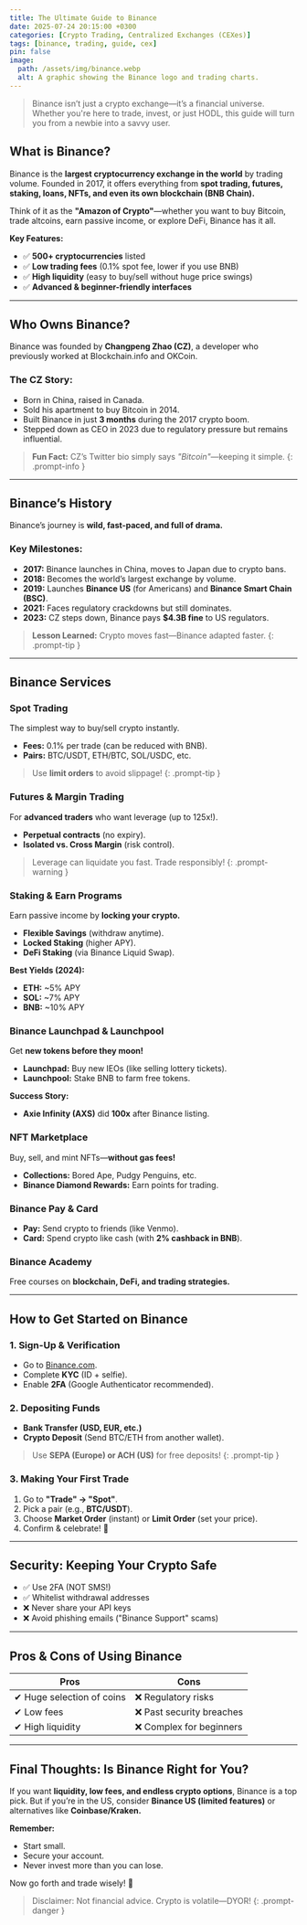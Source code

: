 ```yaml
---
title: The Ultimate Guide to Binance
date: 2025-07-24 20:15:00 +0300
categories: [Crypto Trading, Centralized Exchanges (CEXes)]
tags: [binance, trading, guide, cex]
pin: false
image:
  path: /assets/img/binance.webp
  alt: A graphic showing the Binance logo and trading charts.
---
```


> Binance isn’t just a crypto exchange—it’s a financial universe. Whether you're here to trade, invest, or just HODL, this guide will turn you from a newbie into a savvy user.

## What is Binance?

Binance is the **largest cryptocurrency exchange in the world** by trading volume. Founded in 2017, it offers everything from **spot trading, futures, staking, loans, NFTs, and even its own blockchain (BNB Chain).**

Think of it as the **"Amazon of Crypto"**—whether you want to buy Bitcoin, trade altcoins, earn passive income, or explore DeFi, Binance has it all.

**Key Features:**
- ✅ **500+ cryptocurrencies** listed
- ✅ **Low trading fees** (0.1% spot fee, lower if you use BNB)
- ✅ **High liquidity** (easy to buy/sell without huge price swings)
- ✅ **Advanced & beginner-friendly interfaces**

---

## Who Owns Binance?

Binance was founded by **Changpeng Zhao (CZ)**, a developer who previously worked at Blockchain.info and OKCoin.

### The CZ Story:
- Born in China, raised in Canada.
- Sold his apartment to buy Bitcoin in 2014.
- Built Binance in just **3 months** during the 2017 crypto boom.
- Stepped down as CEO in 2023 due to regulatory pressure but remains influential.

> **Fun Fact:** CZ’s Twitter bio simply says *"Bitcoin"*—keeping it simple.
{: .prompt-info }

---

## Binance’s History

Binance’s journey is **wild, fast-paced, and full of drama.**

### Key Milestones:
- **2017:** Binance launches in China, moves to Japan due to crypto bans.
- **2018:** Becomes the world’s largest exchange by volume.
- **2019:** Launches **Binance US** (for Americans) and **Binance Smart Chain (BSC)**.
- **2021:** Faces regulatory crackdowns but still dominates.
- **2023:** CZ steps down, Binance pays **$4.3B fine** to US regulators.

> **Lesson Learned:** Crypto moves fast—Binance adapted faster.
{: .prompt-tip }

---

## Binance Services

### Spot Trading
The simplest way to buy/sell crypto instantly.
- **Fees:** 0.1% per trade (can be reduced with BNB).
- **Pairs:** BTC/USDT, ETH/BTC, SOL/USDC, etc.

> Use **limit orders** to avoid slippage!
{: .prompt-tip }

### Futures & Margin Trading
For **advanced traders** who want leverage (up to 125x!).
- **Perpetual contracts** (no expiry).
- **Isolated vs. Cross Margin** (risk control).

> Leverage can liquidate you fast. Trade responsibly!
{: .prompt-warning }

### Staking & Earn Programs
Earn passive income by **locking your crypto.**
- **Flexible Savings** (withdraw anytime).
- **Locked Staking** (higher APY).
- **DeFi Staking** (via Binance Liquid Swap).

**Best Yields (2024):**
- **ETH:** ~5% APY
- **SOL:** ~7% APY
- **BNB:** ~10% APY

### Binance Launchpad & Launchpool
Get **new tokens before they moon!**
- **Launchpad:** Buy new IEOs (like selling lottery tickets).
- **Launchpool:** Stake BNB to farm free tokens.

**Success Story:**
- **Axie Infinity (AXS)** did **100x** after Binance listing.

### NFT Marketplace
Buy, sell, and mint NFTs—**without gas fees!**
- **Collections:** Bored Ape, Pudgy Penguins, etc.
- **Binance Diamond Rewards:** Earn points for trading.

### Binance Pay & Card
- **Pay:** Send crypto to friends (like Venmo).
- **Card:** Spend crypto like cash (with **2% cashback in BNB**).

### Binance Academy
Free courses on **blockchain, DeFi, and trading strategies.**

---

## How to Get Started on Binance

### 1. Sign-Up & Verification
- Go to [Binance.com](https://www.binance.com).
- Complete **KYC** (ID + selfie).
- Enable **2FA** (Google Authenticator recommended).

### 2. Depositing Funds
- **Bank Transfer (USD, EUR, etc.)**
- **Crypto Deposit** (Send BTC/ETH from another wallet).

> Use **SEPA (Europe) or ACH (US)** for free deposits!
{: .prompt-tip }

### 3. Making Your First Trade
1. Go to **"Trade" → "Spot"**.
2. Pick a pair (e.g., **BTC/USDT**).
3. Choose **Market Order** (instant) or **Limit Order** (set your price).
4. Confirm & celebrate! 🎉

---

## Security: Keeping Your Crypto Safe
- ✅ Use 2FA (NOT SMS!)
- ✅ Whitelist withdrawal addresses
- ❌ Never share your API keys
- ❌ Avoid phishing emails ("Binance Support" scams)

---

## Pros & Cons of Using Binance

| **Pros** | **Cons** |
| ----------------------- | ------------------------- |
| ✔ Huge selection of coins | ❌ Regulatory risks       |
| ✔ Low fees              | ❌ Past security breaches |
| ✔ High liquidity        | ❌ Complex for beginners  |

---

## Final Thoughts: Is Binance Right for You?
If you want **liquidity, low fees, and endless crypto options**, Binance is a top pick. But if you’re in the US, consider **Binance US (limited features)** or alternatives like **Coinbase/Kraken.**

**Remember:**
- Start small.
- Secure your account.
- Never invest more than you can lose.

Now go forth and trade wisely! 🚀

> Disclaimer: Not financial advice. Crypto is volatile—DYOR!
{: .prompt-danger }